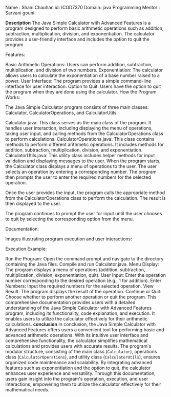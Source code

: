 Name : Shani Chauhan
id: ICOD7370
Domain: java Programming
Mentor : Sarvani gouni

**Description**
The Java Simple Calculator with Advanced Features is a program designed to perform basic arithmetic operations such as addition, subtraction, multiplication, division, and exponentiation. The calculator provides a user-friendly interface and includes the option to quit the program.

Features:

Basic Arithmetic Operations: Users can perform addition, subtraction, multiplication, and division of two numbers.
Exponentiation: The calculator allows users to calculate the exponentiation of a base number raised to a power.
User Interface: The program provides a simple command-line interface for user interaction.
Option to Quit: Users have the option to quit the program when they are done using the calculator.
How the Program Works:

The Java Simple Calculator program consists of three main classes: Calculator, CalculatorOperations, and CalculatorUtils.

Calculator.java: This class serves as the main class of the program. It handles user interaction, including displaying the menu of operations, taking user input, and calling methods from the CalculatorOperations class to perform calculations.
CalculatorOperations.java: This class contains methods to perform different arithmetic operations. It includes methods for addition, subtraction, multiplication, division, and exponentiation.
CalculatorUtils.java: This utility class includes helper methods for input validation and displaying messages to the user.
When the program starts, the Calculator class displays a menu of operations to the user. The user selects an operation by entering a corresponding number. The program then prompts the user to enter the required numbers for the selected operation.

Once the user provides the input, the program calls the appropriate method from the CalculatorOperations class to perform the calculation. The result is then displayed to the user.

The program continues to prompt the user for input until the user chooses to quit by selecting the corresponding option from the menu.

Documentation:

Images illustrating program execution and user interactions:


Execution Example:

Run the Program: Open the command prompt and navigate to the directory containing the Java files. Compile and run Calculator.java.
Menu Display: The program displays a menu of operations (addition, subtraction, multiplication, division, exponentiation, quit).
User Input: Enter the operation number corresponding to the desired operation (e.g., 1 for addition).
Enter Numbers: Input the required numbers for the selected operation.
View Result: The program displays the result of the operation.
Continue or Quit: Choose whether to perform another operation or quit the program.
This comprehensive documentation provides users with a detailed understanding of the Java Simple Calculator with Advanced Features program, including its functionality, code explanation, and execution. It enables users to utilize the calculator effectively for their arithmetic calculations.
**conclusion**
In conclusion, the Java Simple Calculator with Advanced Features offers users a convenient tool for performing basic and advanced arithmetic operations. With its intuitive user interface and comprehensive functionality, the calculator simplifies mathematical calculations and provides users with accurate results. The program's modular structure, consisting of the main class (`Calculator`), operations class (`CalculatorOperations`), and utility class (`CalculatorUtils`), ensures organized code maintenance and scalability. By integrating advanced features such as exponentiation and the option to quit, the calculator enhances user experience and versatility. Through this documentation, users gain insight into the program's operation, execution, and user interactions, empowering them to utilize the calculator effectively for their mathematical needs.


